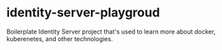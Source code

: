 # identity-server-playgroud
Boilerplate Identity Server project that's used to learn more about docker, kuberenetes, and other technologies.
